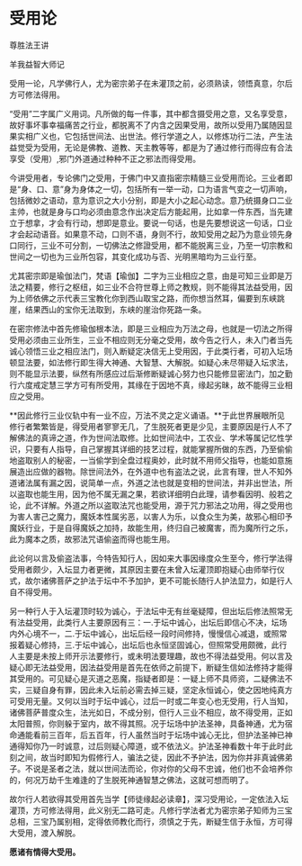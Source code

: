 # 受用论

尊胜法王讲

羊我益智大师记

受用一论，凡学佛行人，尤为密宗弟子在未灌顶之前，必须熟读，领悟真意，尔后方可修法得用。

“受用”二字属广义用词。凡所做的每一件事，其中都含摄受用之意，又名享受意，故好事坏事幸福痛苦之行业，都脱离不了内含之因果受用，故所以受用乃属随因显果实相广义也，它包括世间法、出世法。修行学道之人，以修炼功行二法，产生法益觉受为受用，无论是佛教、道教、天主教等等，都是为了通过修行而得应有合法享受（受用）,邪门外道通过种种不正之邪法而得受用。

今讲受用者，专论佛门之受用，于佛门中又直指密宗精髓三业受用而论。三业者即是“身、口、意”身为身体之一切，包括所有一举一动，口为语言气变之一切声响，包括微妙之语动，意为意识之大小分别，即是大小之起心动念。意乃统摄身口二业主帅，也就是身与口均必须由意念作出决定后方能起用，比如拿一件东西，当先建立于想拿，才会有行动，想即是意业。要说一句话，也是先要想说这一句话，口业才会起动语音。如果意不动，口则不语，身则不行，故知受用之起乃为意业领先身口同行，三业不可分割，一切佛法之修證受用，都不能脱离三业，乃至一切宗教和世间之一切也为三业所包容，其变化成功与否、光明黑暗均为三业行至。

尤其密宗即是瑜伽法门，梵语【瑜伽】二字为三业相应之意，由是可知三业即是万法之精要，修行之枢纽，如三业不合符世尊上师之教规，则不能得其法益受用，因为上师依佛之示代表三宝教化你到西山取宝之路，而你想当然耳，偏要到东峡跳崖，结果西山的宝你无法取到，东峡的崖治你死路一条。

在密宗修法中首先修瑜伽根本法，即是三业相应为万法之母，也就是一切法之所得受用必须由三业所生，三业不相应则无分毫之受用，故今告之行人，未入门者当先诚心领悟三业之相应法门，则入断疑定决信无上受用因，于此类行者，可初入坛场顿显法要，如法修行即生得大神通、大智慧、大解脱。如疑心未尽带疑入坛求法，则不能显示法要，纵然有所感应过后渐修断疑诚心努力也只能修显密法门，加之勤行六度戒定慧三学方可有所受用，其缘在于因地不真，缘起劣昧，故不能得三业相应之受用。

**因此修行三业仪轨中有一业不应，万法不灵之定义诵语。**于此世界展眼所见修行者繁繁皆是，得受用者寥寥无几，了生脱死者更是少见，主要原因是行人不了解佛法的真谛之道，作为世间法取修。比如世间法中，工农业、学术等属记忆性学识，只要有人指导，自己掌握其详细的技艺过程，就能掌握所做的东西，乃至偷偷地盗取别人的秘密，一当偷学到全盘过程奥妙，此时就不用师父指导，也能如意施展造出应做的器物。除世间法外，在外道中也有盗法之说，此言有理，世人不知外道诸法属有漏之因，说简单一点，外道之法也就是变相的世间法，并非出世法，所以盗取也能生用，因为他不属无漏之果，若欲详细明白此理，请参看因明、般若之论，此不详解。外道之所以盗取法咒也能受用，源于咒力邪法之功用，得之受用也为害人害己之魔力，魔妖本性属劣恶，以害人为乐，以食众生为美，故邪心相印予魔妖行业，于是自得魔妖之加持，故能生用，终归自己被魔害，而为魔所行之乐，此为魔本之质，故邪法咒语偷盗而得也能生用。

此论何以言及偷盗法事，今特告知行人，因如来大事因缘度众生至今，修行学法得受用者颇少，入坛显力者更微，其原因主要在未曾入坛灌顶即抱疑心由师举行仪式，故尔诸佛菩萨之护法于坛中不予加护，更不可能长随行人护法显力，如是行人自不得受用。

另一种行人于入坛灌顶时较为诚心，于法坛中无有丝毫疑障，但出坛后修法照常无有法益受用，此类行人主要原因有三：一.于坛中诚心，出坛后即信心不决，坛场内外心境不一，二.于坛中诚心，出坛后经一段时间修持，慢慢信心减退，或照常报着疑心修持，三.于坛中诚心，出坛后也永恒坚固诚心，但照常受用颇微，此行人主要是未按上师开示法要修行，或未明法要理趣，故也不得法益受用。何以言及疑心即无法益受用，因法益受用是首先在依师之前提下，断疑生信如法修持才能得其受用的。可见疑心是灭道之恶魔，指疑者即是：一疑上师不具师资，二疑佛法不实，三疑自身有罪，因此未入坛前必需去掉三疑，坚定永恒诚心，使之因地纯真方可受用无量。又何以当时于坛中诚心，过后一时或二年变心也无受用，行人当知，诸佛菩萨普度众生，法光如日，不成分别，但行人三业不相应，故不得受用，正如太阳普照，你则躲于室内，故不得其照。况于坛场中护法圣神，具备神通，尤为宿命通能看前三百年，后五百年，行人虽然当时于坛场中诚心无比，但护法圣神已神通得知你乃一时诚意，过后则疑心障道，或不依法义。护法圣神看数十年于此时此刻之间，故当时即知为假修行人，骗法之徒，因此不予护法，因为你并非真诚佛弟子。不说是圣者之法，就以世间法而论，你对你的父母不忠诚，他们也不会培养你的，何况万劫千生难逢的了生脱死神通智慧之佛法，这就可想而明了。

故尔行人若欲得其受用首先当学【师徒缘起必读章】，深习受用论，一定依法入坛灌顶，方可修法得用，此义别无二路可走。凡修行学法者尤为密宗弟子知师为三宝总相，三宝乃属别相，定得依师教化而行，须慎之于先，断疑生信于永恒，方可得大受用，渡入解脱。

**愿诸有情得大受用。**